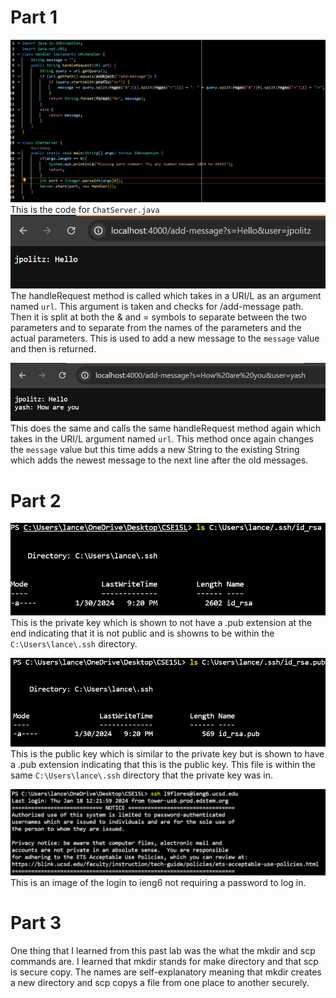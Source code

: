 # Part 1
![image](ChatServerCode.png) <br>
This is the code for `ChatServer.java`
![image](message1ChatServer.png) <br>
The handleRequest method is called which takes in a URI/L as an argument named `url`. This argument is taken and checks for /add-message path. Then it is split at both the & and = symbols to separate between the two parameters and to separate from the names of the parameters and the actual parameters. This is used to add a new message to the `message` value and then is returned. <br>

![image](message2ChatServer.png) <br>
This does the same and calls the same handleRequest method again which takes in the URI/L argument named `url`. This method once again changes the `message` value but this time adds a new String to the existing String which adds the newest message to the next line after the old messages. <br>

# Part 2
![image](lsPrivateKey.png) <br>
This is the private key which is shown to not have a .pub extension at the end indicating that it is not public and is showns to be within the `C:\Users\lance\.ssh` directory.

![image](lsPublicKey.png) <br>
This is the public key which is similar to the private key but is shown to have a .pub extension indicating that this is the public key. This file is within the same `C:\Users\lance\.ssh` directory that the private key was in.

![image](sshLogin.png) <br>
This is an image of the login to ieng6 not requiring a password to log in.

# Part 3
One thing that I learned from this past lab was the what the mkdir and scp commands are. I learned that mkdir stands for make directory and that scp is secure copy. The names are self-explanatory meaning that mkdir creates a new directory and scp copys a file from one place to another securely.
